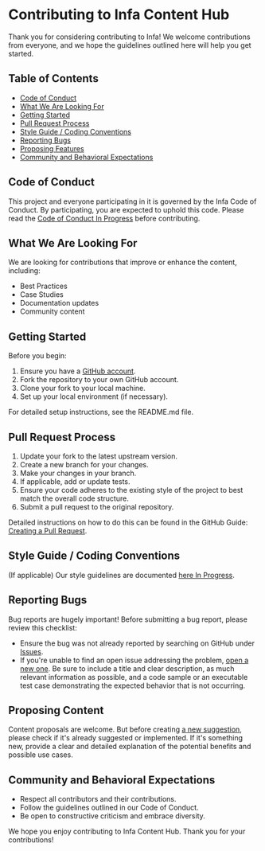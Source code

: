# Contributing to Infa Content Hub

Thank you for considering contributing to Infa! We welcome contributions from everyone, and we hope the guidelines outlined here will help you get started.

## Table of Contents

- [Code of Conduct](#code-of-conduct)
- [What We Are Looking For](#what-we-are-looking-for)
- [Getting Started](#getting-started)
- [Pull Request Process](#pull-request-process)
- [Style Guide / Coding Conventions](#style-guide--coding-conventions)
- [Reporting Bugs](#reporting-bugs)
- [Proposing Features](#proposing-features)
- [Community and Behavioral Expectations](#community-and-behavioral-expectations)

## Code of Conduct

This project and everyone participating in it is governed by the Infa Code of Conduct. By participating, you are expected to uphold this code. Please read the [Code of Conduct In Progress](LINK_TO_CODE_OF_CONDUCT) before contributing.

## What We Are Looking For

We are looking for contributions that improve or enhance the content, including:
- Best Practices
- Case Studies
- Documentation updates
- Community content

## Getting Started

Before you begin:
1. Ensure you have a [GitHub account](https://github.com/signup).
2. Fork the repository to your own GitHub account.
3. Clone your fork to your local machine.
4. Set up your local environment (if necessary).

For detailed setup instructions, see the README.md file.

## Pull Request Process

1. Update your fork to the latest upstream version.
2. Create a new branch for your changes.
3. Make your changes in your branch.
4. If applicable, add or update tests.
5. Ensure your code adheres to the existing style of the project to best match the overall code structure.
6. Submit a pull request to the original repository.

Detailed instructions on how to do this can be found in the GitHub Guide: [Creating a Pull Request](https://docs.github.com/en/github/collaborating-with-issues-and-pull-requests/creating-a-pull-request).

## Style Guide / Coding Conventions

(If applicable) Our style guidelines are documented [here In Progress](LINK_TO_STYLE_GUIDE).

## Reporting Bugs

Bug reports are hugely important! Before submitting a bug report, please review this checklist:
- Ensure the bug was not already reported by searching on GitHub under [Issues](https://github.com/infa-ai/Infa-content-hub/issues).
- If you're unable to find an open issue addressing the problem, [open a new one](https://github.com/infa-ai/Infa-content-hub/issues). Be sure to include a title and clear description, as much relevant information as possible, and a code sample or an executable test case demonstrating the expected behavior that is not occurring.

## Proposing Content

Content proposals are welcome. But before creating [a new suggestion](LINK_TO_ISSUE_TEMPLATE), please check if it's already suggested or implemented. If it's something new, provide a clear and detailed explanation of the potential benefits and possible use cases.

## Community and Behavioral Expectations

- Respect all contributors and their contributions.
- Follow the guidelines outlined in our Code of Conduct.
- Be open to constructive criticism and embrace diversity.

We hope you enjoy contributing to Infa Content Hub. Thank you for your contributions!
